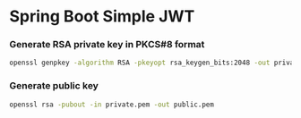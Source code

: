 # Spring Boot Simple JWT

### Generate RSA private key in PKCS#8 format
```bash
openssl genpkey -algorithm RSA -pkeyopt rsa_keygen_bits:2048 -out private.pem
```

### Generate public key
```bash
openssl rsa -pubout -in private.pem -out public.pem
```
